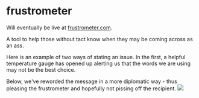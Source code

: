 frustrometer
============

Will eventually be live at [frustrometer.com](http://frustrometer.com).

A tool to help those without tact know when they may be coming across as an ass.

Here is an example of two ways of stating an issue.  In the first, a helpful temperature gauge has opened
up alerting us that the words we are using may not be the best choice.

Below, we've reworded the message in a more diplomatic way - thus pleasing the frustrometer and hopefully not
pissing off the recipient.
<img src=http://i.imgur.com/QEEdo40.png>
